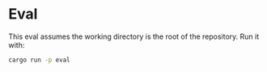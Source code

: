 # Eval

This eval assumes the working directory is the root of the repository. Run it with:

```sh
cargo run -p eval
```
